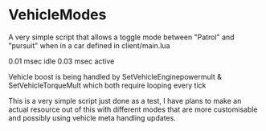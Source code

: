 # VehicleModes

A very simple script that allows a toggle mode between "Patrol" and "pursuit" when in a car defined in client/main.lua

0.01 msec idle
0.03 msec active

Vehicle boost is being handled by SetVehicleEnginepowermult & SetVehicleTorqueMult which both require looping every tick


This is a very simple script just done as a test, I have plans to make an actual resource out of this with different modes that are more customisable and possibly using 
vehicle meta handling updates.
